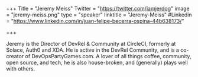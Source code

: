 +++
Title = "Jeremy Meiss"
Twitter = "https://twitter.com/iamjerdog"
image = "jeremy-meiss.png"
type = "speaker"
linktitle = "Jeremy-Meiss"
#Linkedin = "https://www.linkedin.com/in/juan-felipe-becerra-ospina-44b638173/"

+++

Jeremy is the Director of DevRel & Community at CircleCI, formerly at Solace, Auth0 and XDA. He is active in the DevRel Community, and is a co-creator of DevOpsPartyGames.com. A lover of all things coffee, community, open source, and tech, he is also house-broken, and (generally) plays well with others.




